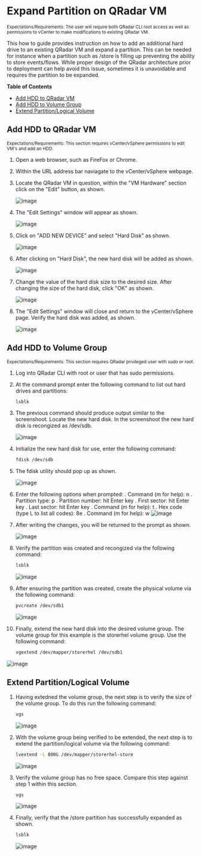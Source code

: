 # Expand Partition on QRadar VM
<sub>Expectations/Requirements: The user will require both QRadar CLI root access as well as permissions to vCenter to make modifications to existing QRadar VM.</sub>

This how to guide provides instruction on how to add an additional hard drive to an existing QRadar VM and expand a partition. This can be needed for instance when a partition such as /store is filling up preventing the ability to store events/flows. While proper design of the QRadar architecture prior to deployment can help avoid this issue, sometimes it is unavoidable and requires the partition to be expanded. 


**Table of Contents**

  * [Add HDD to QRadar VM](#add-hdd-to-qradar)
  * [Add HDD to Volume Group](#add-hdd-to-volume-group)
  * [Extend Partition/Logical Volume](#extend-partition-logical-volume)

## Add HDD to QRadar VM
<sub>Expectations/Requirements: This section requires vCenter/vSphere permissions to edit VM's and add an HDD.</sub>

1. Open a web browser, such as FireFox or Chrome.

2. Within the URL address bar naviagate to the vCenter/vSphere webpage.

3. Locate the QRadar VM in question, within the "VM Hardware" section click on the "Edit" button,  as shown.

   ![image](https://github.com/clreyes16/IBM-QRadar-SIEM/assets/61694366/ce6cbfc3-cbc0-4f51-8e95-596f668220ea)


4. The "Edit Settings" window will appear as shown.

   ![image](https://github.com/clreyes16/IBM-QRadar-SIEM/assets/61694366/57c2ee02-2a8d-440d-9655-07a0d24684d2)

5. Click on "ADD NEW DEVICE" and select "Hard Disk" as shown.

   ![image](https://github.com/clreyes16/IBM-QRadar-SIEM/assets/61694366/771440f1-bbed-4712-a338-530924da8958)

6. After clicking on "Hard Disk", the new hard disk will be added as shown.

   ![image](https://github.com/clreyes16/IBM-QRadar-SIEM/assets/61694366/0a95a277-8565-4f7c-a6d0-9965525c19ce)

7. Change the value of the hard disk size to the desired size. After changing the size of the hard disk, click "OK" as shown.

   ![image](https://github.com/clreyes16/IBM-QRadar-SIEM/assets/61694366/e7a211da-c1b2-4be1-b5ff-5663fb449b3b)

8. The "Edit Settings" window will close and return to the vCenter/vSphere page. Verify the hard disk was added, as shown.

   ![image](https://github.com/clreyes16/IBM-QRadar-SIEM/assets/61694366/0e11284c-ec40-47d3-a7a8-24480f4e439f)


## Add HDD to Volume Group
<sub>Expectations/Requirements: This section requires QRadar privileged user with sudo or root.</sub>

1. Log into QRadar CLI with root or user that has sudo permissions.

2. At the command prompt enter the following command to list out hard drives and partitions:

   ```bash
   lsblk
   ```
3. The previous command should produce output similar to the screenshoot. Locate the new hard disk. In the screenshoot the new hard disk is recongized as /dev/sdb.

   ![image](https://github.com/clreyes16/IBM-QRadar-SIEM/assets/61694366/ff9df641-3024-4309-84b2-42ff7635e577)

4. Initialize the new hard disk for use, enter the following command:

   ```bash
   fdisk /dev/sdb
   ```

5. The fdisk utility should pop up as shown.

   ![image](https://github.com/clreyes16/IBM-QRadar-SIEM/assets/61694366/ef0a01c6-6699-423c-aeb3-c44108e8b154)

6. Enter the following options when prompted:
   . Command (m for help): n
   . Partition type: p
   . Partition number: hit Enter key
   . First sector: hit Enter key
   . Last sector: hit Enter key
   . Command (m for help): t
   . Hex code (type L to list all codes): 8e
   . Command (m for help): w
   ![image](https://github.com/clreyes16/IBM-QRadar-SIEM/assets/61694366/6af3a34c-e1bc-4544-a186-5c30c87b7def)

7. After writing the changes, you will be returned to the prompt as shown.

   ![image](https://github.com/clreyes16/IBM-QRadar-SIEM/assets/61694366/3c4eead0-81b4-4a8e-a7d3-a2626d54cc6f)

8. Verify the partition was created and recongized via the following command:
   ```bash
   lsblk
   ```
   ![image](https://github.com/clreyes16/IBM-QRadar-SIEM/assets/61694366/d3577e80-a22b-478d-b37f-e143eba58029)


9. After ensuring the partition was created, create the physical volume via the following command:
    ```bash
    pvcreate /dev/sdb1
    ```
   ![image](https://github.com/clreyes16/IBM-QRadar-SIEM/assets/61694366/6875f949-ab33-4a46-a904-cab00e9fdf65)

10. Finally, extend the new hard disk into the desired volume group. The volume group for this example is the storerhel volume group. Use the following command:
    ```bash
    vgextend /dev/mapper/storerhel /dev/sdb1
    ```
   ![image](https://github.com/clreyes16/IBM-QRadar-SIEM/assets/61694366/c98a24de-07e4-4e9d-8003-cfbcaf8ca069)

## Extend Partition/Logical Volume

1. Having extedned the volume group, the next step is to verify the size of the volume group. To do this run the following command:
   ```bash
   vgs
   ```
   ![image](https://github.com/clreyes16/IBM-QRadar-SIEM/assets/61694366/521f5f5e-9224-4308-8016-24406e88a46c)


2. With the volume group being verified to be extended, the next step is to extend the partition/logical volume via the following command:

   ```bash
   lvextend -L 800G /dev/mapper/storerhel-store
   ```

   ![image](https://github.com/clreyes16/IBM-QRadar-SIEM/assets/61694366/831b4b3a-6a49-4bd3-af1e-3b1f95c5de08)

3. Verify the volume group has no free space. Compare this step against step 1 within this section.

   ```bash
   vgs
   ```
   ![image](https://github.com/clreyes16/IBM-QRadar-SIEM/assets/61694366/1e315049-3331-4b04-bd5d-dddcf55feca4)

4. Finally, verify that the /store partition has successfully expanded as shown.

   ```bash
   lsblk
   ```
   ![image](https://github.com/clreyes16/IBM-QRadar-SIEM/assets/61694366/cefb6e0c-24ad-4f0b-8951-806cf757a65e)

   


 


